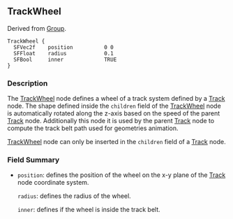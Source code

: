 ## TrackWheel

Derived from [Group](reference/group.md#group).

```
TrackWheel {
  SFVec2f    position          0 0
  SFFloat    radius            0.1
  SFBool     inner             TRUE
}
```

### Description

The [TrackWheel](reference/trackwheel.md#trackwheel) node defines a wheel of a
track system defined by a [Track](reference/track.md#track) node. The shape
defined inside the `children` field of the
[TrackWheel](reference/trackwheel.md#trackwheel) node is automatically rotated
along the z-axis based on the speed of the parent
[Track](reference/track.md#track) node. Additionally this node it is used by the
parent [Track](reference/track.md#track) node to compute the track belt path
used for geometries animation.

[TrackWheel](reference/trackwheel.md#trackwheel) node can only be inserted in
the `children` field of a [Track](reference/track.md#track) node.

### Field Summary

- `position`: defines the position of the wheel on the x-y plane of the
[Track](reference/track.md#track) node coordinate system.

    `radius`: defines the radius of the wheel.

    `inner`: defines if the wheel is inside the track belt.

